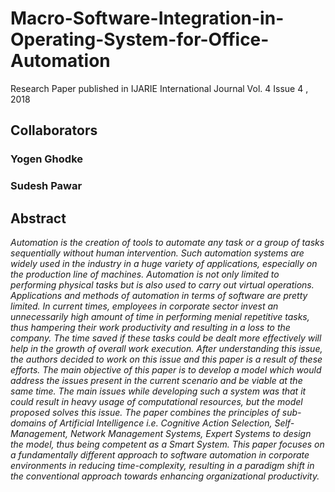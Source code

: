 # Macro-Software-Integration-in-Operating-System-for-Office-Automation
Research Paper published in IJARIE International Journal Vol. 4 Issue 4 , 2018

## Collaborators
### Yogen Ghodke
### Sudesh Pawar

## Abstract
<i>Automation is the creation of tools to automate any task or a group of tasks sequentially without human
intervention. Such automation systems are widely used in the industry in a huge variety of applications, especially
on the production line of machines. Automation is not only limited to performing physical tasks but is also used to
carry out virtual operations. Applications and methods of automation in terms of software are pretty limited. In
current times, employees in corporate sector invest an unnecessarily high amount of time in performing menial
repetitive tasks, thus hampering their work productivity and resulting in a loss to the company. The time saved if
these tasks could be dealt more effectively will help in the growth of overall work execution. After understanding this
issue, the authors decided to work on this issue and this paper is a result of these efforts. The main objective of this
paper is to develop a model which would address the issues present in the current scenario and be viable at the
same time. The main issues while developing such a system was that it could result in heavy usage of computational
resources, but the model proposed solves this issue. The paper combines the principles of sub-domains of Artificial
Intelligence i.e. Cognitive Action Selection, Self-Management, Network Management Systems, Expert Systems to
design the model, thus being competent as a Smart System. This paper focuses on a fundamentally different
approach to software automation in corporate environments in reducing time-complexity, resulting in a paradigm
shift in the conventional approach towards enhancing organizational productivity.</i>
